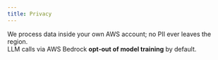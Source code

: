 ```yaml
---
title: Privacy
---
```


We process data inside your own AWS account; no PII ever leaves the region.  
LLM calls via AWS Bedrock **opt‑out of model training** by default.

